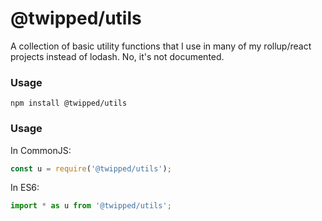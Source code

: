@twipped/utils
===

A collection of basic utility functions that I use in many of my rollup/react projects instead of lodash. No, it's not documented.

### Usage

```
npm install @twipped/utils
```

### Usage

In CommonJS:

```js
const u = require('@twipped/utils');
```

In ES6:

```js
import * as u from '@twipped/utils';
```
